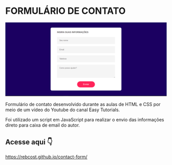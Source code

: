 # FORMULÁRIO DE CONTATO
![image](https://github.com/rebcost/contact-form/blob/main/webpage.png)

Formulário de contato desenvolvido durante as aulas de HTML e CSS por meio de um vídeo do Youtube do canal Easy Tutorials. 

Foi utilizado um script em JavaScript para realizar o envio das informações direto para caixa de email do autor.



## Acesse aqui 👇️

https://rebcost.github.io/contact-form/

